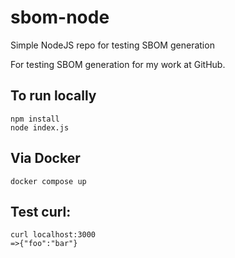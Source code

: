 # sbom-node
Simple NodeJS repo for testing SBOM generation

For testing SBOM generation for my work at GitHub.

## To run locally
```
npm install
node index.js
```

## Via Docker
```
docker compose up
```

## Test curl:
```
curl localhost:3000
=>{"foo":"bar"}
```
